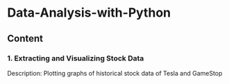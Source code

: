 # Data-Analysis-with-Python

## Content
### 1. Extracting and Visualizing Stock Data
Description: Plotting graphs of historical stock data of Tesla and GameStop


